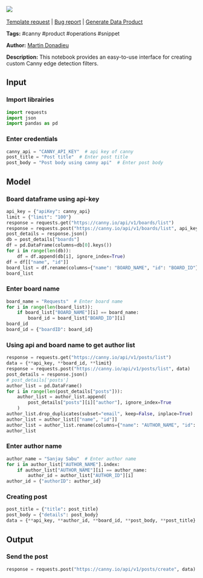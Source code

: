 <a href="https://app.naas.ai/user-redirect/naas/downloader?url=https://raw.githubusercontent.com/jupyter-naas/awesome-notebooks/master/Canny/Canny_Create.ipynb" target="_parent"><img src="https://naasai-public.s3.eu-west-3.amazonaws.com/open_in_naas.svg"/></a><br><br><a href="https://github.com/jupyter-naas/awesome-notebooks/issues/new?assignees=&labels=&template=template-request.md&title=Tool+-+Action+of+the+notebook+">Template request</a> | <a href="https://github.com/jupyter-naas/awesome-notebooks/issues/new?assignees=&labels=bug&template=bug_report.md&title=Canny+-+Create:+Error+short+description">Bug report</a> | <a href="https://app.naas.ai/user-redirect/naas/downloader?url=https://raw.githubusercontent.com/jupyter-naas/awesome-notebooks/master/Naas/Naas_Start_data_product.ipynb" target="_parent">Generate Data Product</a>

**Tags:** #canny #product #operations #snippet

**Author:** [Martin Donadieu](https://www.linkedin.com/in/martindonadieu)

**Description:** This notebook provides an easy-to-use interface for creating custom Canny edge detection filters.

## Input

### Import librairies


```python
import requests
import json
import pandas as pd
```

### Enter credentials


```python
canny_api = "CANNY_API_KEY"  # api key of canny
post_title = "Post title"  # Enter post title
post_body = "Post body using canny api"  # Enter post body
```

## Model

### Board dataframe using api-key


```python
api_key = {"apiKey": canny_api}
limit = {"limit": "100"}
response = requests.get("https://canny.io/api/v1/boards/list")
response = requests.post("https://canny.io/api/v1/boards/list", api_key)
post_details = response.json()
db = post_details["boards"]
df = pd.DataFrame(columns=db[0].keys())
for i in range(len(db)):
    df = df.append(db[i], ignore_index=True)
df = df[["name", "id"]]
board_list = df.rename(columns={"name": "BOARD_NAME", "id": "BOARD_ID"})
board_list
```

### Enter board name


```python
board_name = "Requests"  # Enter board name
for i in range(len(board_list)):
    if board_list["BOARD_NAME"][i] == board_name:
        board_id = board_list["BOARD_ID"][i]
board_id
board_id = {"boardID": board_id}
```

### Using api and board name to get author list


```python
response = requests.get("https://canny.io/api/v1/posts/list")
data = {**api_key, **board_id, **limit}
response = requests.post("https://canny.io/api/v1/posts/list", data)
post_details = response.json()
# post_details['posts']
author_list = pd.DataFrame()
for i in range(len(post_details["posts"])):
    author_list = author_list.append(
        post_details["posts"][i]["author"], ignore_index=True
    )
author_list.drop_duplicates(subset="email", keep=False, inplace=True)
author_list = author_list[["name", "id"]]
author_list = author_list.rename(columns={"name": "AUTHOR_NAME", "id": "AUTHOR_ID"})
author_list
```

### Enter author name


```python
author_name = "Sanjay Sabu"  # Enter author name
for i in author_list["AUTHOR_NAME"].index:
    if author_list["AUTHOR_NAME"][i] == author_name:
        author_id = author_list["AUTHOR_ID"][i]
author_id = {"authorID": author_id}
```

### Creating post


```python
post_title = {"title": post_title}
post_body = {"details": post_body}
data = {**api_key, **author_id, **board_id, **post_body, **post_title}
```

## Output

### Send the post


```python
response = requests.post("https://canny.io/api/v1/posts/create", data)
```
